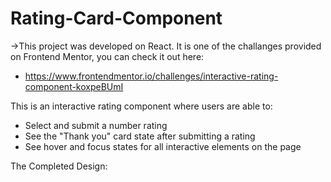 # Rating-Card-Component

->This project was developed on React. It is one of the challanges provided on Frontend Mentor, you can check it out here:
  - https://www.frontendmentor.io/challenges/interactive-rating-component-koxpeBUmI

This is an interactive rating component where users are able to:
  - Select and submit a number rating
  - See the "Thank you" card state after submitting a rating
  - See hover and focus states for all interactive elements on the page

The Completed Design: 

